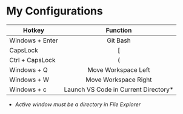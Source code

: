 # My Configurations

| Hotkey          | Function                |
| ----------------|:-----------------------:|
| Windows + Enter | Git Bash                |
| CapsLock        | [                       |
| Ctrl + CapsLock | (                       |
| Windows + Q     | Move Workspace Left     |
| Windows + W     | Move Workspace Right    |
| Windows + c     | Launch VS Code in Current Directory*    |

* *Active window must be a directory in File Explorer*
